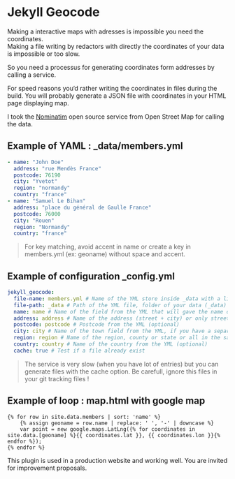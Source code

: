 # Jekyll Geocode

Making a interactive maps with adresses is impossible you need the coordinates.  
Making a file writing by redactors with directly the coordinates of your data is impossible or too slow.

So you need a processus for generating coordinates form addresses by calling a service. 

For speed reasons you‘d rather writing the coordinates in files during the build. You will probably generate a JSON file with coordinates in your HTML page displaying map.

I took the [Nominatim](https://nominatim.openstreetmap.org/) open source service from Open Street Map for calling the data. 

## Example of YAML : _data/members.yml

```yaml
- name: "John Doe"
  address: "rue Mendès France"
  postcode: 76190
  city: "Yvetot"
  region: "normandy"
  country: "france"  
- name: "Samuel Le Bihan"
  address: "place du général de Gaulle France"
  postcode: 76000
  city: "Rouen"
  region: "Normandy"
  country: "france"
```

> For key matching, avoid accent in name or create a key in members.yml (ex: geoname) without space and accent.

## Example of configuration _config.yml

```yaml
jekyll_geocode:
  file-name: members.yml # Name of the YML store inside _data with a list of datas (required)
  file-path: _data # Path of the YML file, folder of your data (_data) by default (optional)
  name: name # Name of the field from the YML that will gave the name of the generated file (the name will be downcase and space replace by a dash) (required)
  address: address # Name of the address (street + city) or only street field (if city field exists) from the YML (required)
  postcode: postcode # Postcode from the YML (optional)
  city: city # Name of the town field from the YML, if you have a separated field address and city (optional)
  region: region # Name of the region, county or state or all in the same field from the YML (optional)
  country: country # Name of the country from the YML (optional)
  cache: true # Test if a file already exist
```
> The service is very slow (when you have lot of entries) but you can generate files with the cache option. Be carefull, ignore this files in your git tracking files !

## Example of loop : map.html with google map

```liquid
{% for row in site.data.members | sort: 'name' %}
    {% assign geoname = row.name | replace: ' ', '-' | downcase %}
    var point = new google.maps.LatLng({% for coordinates in site.data.[geoname] %}{{ coordinates.lat }}, {{ coordinates.lon }}{% endfor %});
{% endfor %}
```

This plugin is used in a production website and working well. You are invited for improvement proposals.